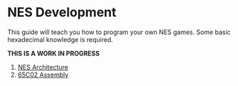 # NES Development

This guide will teach you how to program your own NES games. Some basic hexadecimal knowledge is required.

**THIS IS A WORK IN PROGRESS**

1. [NES Architecture](https://normalgamer.github.io/NES-Development/01-introduction/)
2. [65C02 Assembly](https://normalgamer.github.io/NES-Development/02-65c02_Assembly/)
